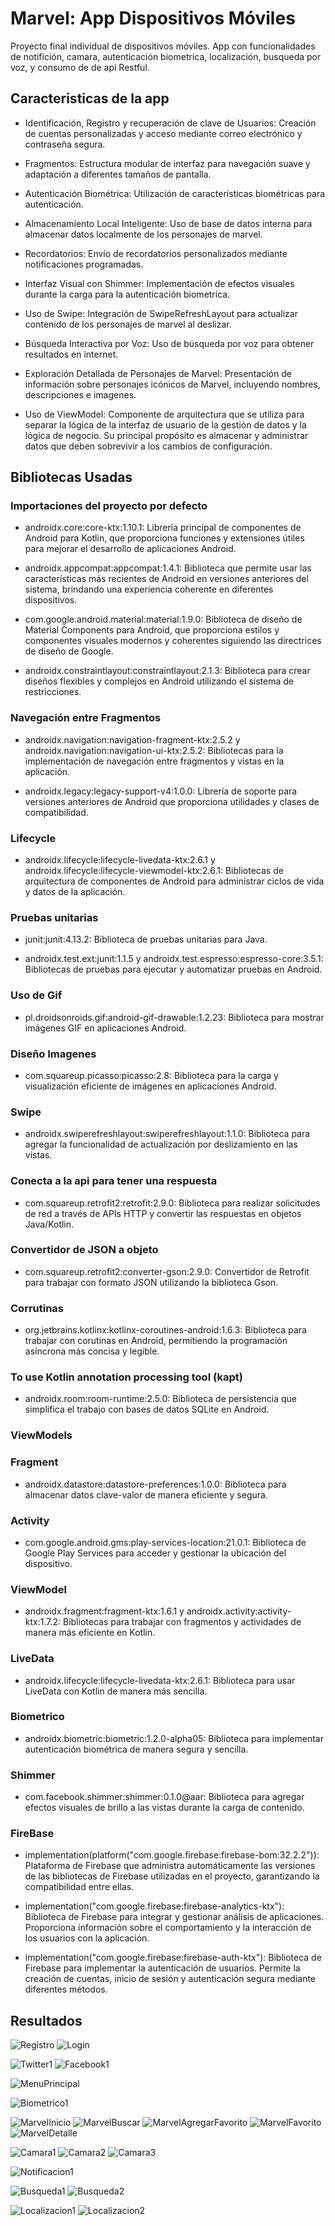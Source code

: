 # Marvel: App Dispositivos Móviles

Proyecto final individual de dispositivos móviles.
App con funcionalidades de notifición, camara, autenticación biometrica, localización, busqueda por voz, y consumo de de api Restful.

## Caracteristicas de la app

* Identificación, Registro y recuperación de clave de Usuarios: Creación de cuentas personalizadas y acceso mediante correo electrónico y contraseña segura.

* Fragmentos: Estructura modular de interfaz para navegación suave y adaptación a diferentes tamaños de pantalla.

* Autenticación Biométrica: Utilización de características biométricas para autenticación.

* Almacenamiento Local Inteligente: Uso de base de datos interna para almacenar datos localmente de los personajes de marvel.

* Recordatorios: Envío de recordatorios personalizados mediante notificaciones programadas.

* Interfaz Visual con Shimmer: Implementación de efectos visuales durante la carga para la autenticación biometrica.

* Uso de Swipe: Integración de SwipeRefreshLayout para actualizar contenido de los personajes de marvel al deslizar.

* Búsqueda Interactiva por Voz: Uso de búsqueda por voz para obtener resultados en internet.

* Exploración Detallada de Personajes de Marvel: Presentación  de información sobre personajes icónicos de Marvel, incluyendo nombres, descripciones e imagenes.

* Uso de ViewModel: Componente de arquitectura que se utiliza para separar la lógica de la interfaz de usuario de la gestión de datos y la lógica de negocio. Su principal propósito es almacenar y administrar datos que deben sobrevivir a los cambios de configuración. 

## Bibliotecas Usadas

### Importaciones del proyecto por defecto
* androidx.core:core-ktx:1.10.1: Librería principal de componentes de Android para Kotlin, que proporciona funciones y extensiones útiles para mejorar el desarrollo de aplicaciones Android.

* androidx.appcompat:appcompat:1.4.1: Biblioteca que permite usar las características más recientes de Android en versiones anteriores del sistema, brindando una experiencia coherente en diferentes dispositivos.

* com.google.android.material:material:1.9.0: Biblioteca de diseño de Material Components para Android, que proporciona estilos y componentes visuales modernos y coherentes siguiendo las directrices de diseño de Google.

* androidx.constraintlayout:constraintlayout:2.1.3: Biblioteca para crear diseños flexibles y complejos en Android utilizando el sistema de restricciones.

### Navegación entre Fragmentos
* androidx.navigation:navigation-fragment-ktx:2.5.2 y androidx.navigation:navigation-ui-ktx:2.5.2: Bibliotecas para la implementación de navegación entre fragmentos y vistas en la aplicación.

* androidx.legacy:legacy-support-v4:1.0.0: Librería de soporte para versiones anteriores de Android que proporciona utilidades y clases de compatibilidad.

### Lifecycle
* androidx.lifecycle:lifecycle-livedata-ktx:2.6.1 y androidx.lifecycle:lifecycle-viewmodel-ktx:2.6.1: Bibliotecas de arquitectura de componentes de Android para administrar ciclos de vida y datos de la aplicación.

### Pruebas unitarias
* junit:junit:4.13.2: Biblioteca de pruebas unitarias para Java.

* androidx.test.ext:junit:1.1.5 y androidx.test.espresso:espresso-core:3.5.1: Bibliotecas de pruebas para ejecutar y automatizar pruebas en Android.

### Uso de Gif
* pl.droidsonroids.gif:android-gif-drawable:1.2.23: Biblioteca para mostrar imágenes GIF en aplicaciones Android.

### Diseño Imagenes
* com.squareup.picasso:picasso:2.8: Biblioteca para la carga y visualización eficiente de imágenes en aplicaciones Android.

### Swipe
* androidx.swiperefreshlayout:swiperefreshlayout:1.1.0: Biblioteca para agregar la funcionalidad de actualización por deslizamiento en las vistas.

### Conecta a la api para tener una respuesta
* com.squareup.retrofit2:retrofit:2.9.0: Biblioteca para realizar solicitudes de red a través de APIs HTTP y convertir las respuestas en objetos Java/Kotlin.

### Convertidor de JSON a objeto
* com.squareup.retrofit2:converter-gson:2.9.0: Convertidor de Retrofit para trabajar con formato JSON utilizando la biblioteca Gson.

### Corrutinas
* org.jetbrains.kotlinx:kotlinx-coroutines-android:1.6.3: Biblioteca para trabajar con corutinas en Android, permitiendo la programación asíncrona más concisa y legible.

### To use Kotlin annotation processing tool (kapt)
* androidx.room:room-runtime:2.5.0: Biblioteca de persistencia que simplifica el trabajo con bases de datos SQLite en Android.

### ViewModels
### Fragment
* androidx.datastore:datastore-preferences:1.0.0: Biblioteca para almacenar datos clave-valor de manera eficiente y segura.

### Activity
* com.google.android.gms:play-services-location:21.0.1: Biblioteca de Google Play Services para acceder y gestionar la ubicación del dispositivo.

### ViewModel
* androidx.fragment:fragment-ktx:1.6.1 y androidx.activity:activity-ktx:1.7.2: Bibliotecas para trabajar con fragmentos y actividades de manera más eficiente en Kotlin.

### LiveData
* androidx.lifecycle:lifecycle-livedata-ktx:2.6.1: Biblioteca para usar LiveData con Kotlin de manera más sencilla.

### Biometrico
* androidx.biometric:biometric:1.2.0-alpha05: Biblioteca para implementar autenticación biométrica de manera segura y sencilla.

### Shimmer
* com.facebook.shimmer:shimmer:0.1.0@aar: Biblioteca para agregar efectos visuales de brillo a las vistas durante la carga de contenido.

### FireBase
* implementation(platform("com.google.firebase:firebase-bom:32.2.2")): Plataforma de Firebase que administra automáticamente las versiones de las bibliotecas de Firebase utilizadas en el proyecto, garantizando la compatibilidad entre ellas.

* implementation("com.google.firebase:firebase-analytics-ktx"): Biblioteca de Firebase para integrar y gestionar análisis de aplicaciones. Proporciona información sobre el comportamiento y la interacción de los usuarios con la aplicación.

* implementation("com.google.firebase:firebase-auth-ktx"): Biblioteca de Firebase para implementar la autenticación de usuarios. Permite la creación de cuentas, inicio de sesión y autenticación segura mediante diferentes métodos.

## Resultados

![Registro](https://github.com/KevinChiguano/Aplicacion/assets/105686372/965cfa16-d3c6-4bcc-961d-be95e96e8458)
![Login](https://github.com/KevinChiguano/Aplicacion/assets/105686372/1e1dc32c-fb61-4af7-b158-139ad383d34d)

![Twitter1](https://github.com/KevinChiguano/Aplicacion/assets/105686372/95993d96-d17c-451b-9b42-590eb8d5ffc3)
![Facebook1](https://github.com/KevinChiguano/Aplicacion/assets/105686372/2b4810aa-05f7-4bd5-8bc2-b8a3fc402e1e)


![MenuPrincipal](https://github.com/KevinChiguano/Aplicacion/assets/105686372/f94d235c-deed-4772-bb4c-ea08ff6cf3c0)

![Biometrico1](https://github.com/KevinChiguano/Aplicacion/assets/105686372/667b613d-64bc-4d51-bbc7-9c603a3a4400)

![MarvelInicio](https://github.com/KevinChiguano/Aplicacion/assets/105686372/77699fa4-4ecd-4bc4-804b-de8896cb6b74)
![MarvelBuscar](https://github.com/KevinChiguano/Aplicacion/assets/105686372/20c8733b-979b-4b67-bb52-08d63d12cafd)
![MarvelAgregarFavorito](https://github.com/KevinChiguano/Aplicacion/assets/105686372/d7b9fca0-37ee-48f8-af9b-2ff33138dacf)
![MarvelFavorito](https://github.com/KevinChiguano/Aplicacion/assets/105686372/048b7a9f-9400-414b-8f45-205517021c62)
![MarvelDetalle](https://github.com/KevinChiguano/Aplicacion/assets/105686372/d65d1f17-1a84-47e8-86f0-9588b7b139e5)

![Camara1](https://github.com/KevinChiguano/Aplicacion/assets/105686372/26267fa1-242c-4cf6-98d6-736fd2decb29)
![Camara2](https://github.com/KevinChiguano/Aplicacion/assets/105686372/87350707-0556-4dda-a44f-b4e1df540809)
![Camara3](https://github.com/KevinChiguano/Aplicacion/assets/105686372/ab0b8050-d044-4416-94e6-5a306d85c171)

![Notificacion1](https://github.com/KevinChiguano/Aplicacion/assets/105686372/1dabd78f-8591-42c0-aaf1-8a998807c0db)

![Busqueda1](https://github.com/KevinChiguano/Aplicacion/assets/105686372/6c0aae97-f799-4914-a447-10de1005bd30)
![Busqueda2](https://github.com/KevinChiguano/Aplicacion/assets/105686372/f8955f26-7b8b-4f93-b652-f846601e8c1d)

![Localizacion1](https://github.com/KevinChiguano/Aplicacion/assets/105686372/88772e6e-154d-4c5c-8bbc-b667e823b9b6)
![Localizacion2](https://github.com/KevinChiguano/Aplicacion/assets/105686372/1972400b-bff1-4a87-9bbf-3a31e3db4381)


